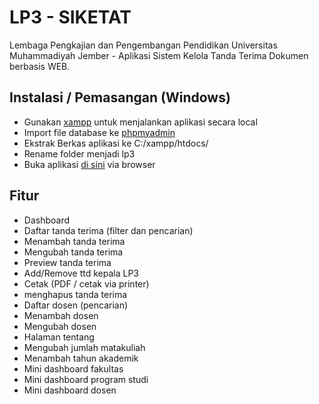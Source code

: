 # LP3 - SIKETAT

Lembaga Pengkajian dan Pengembangan Pendidikan Universitas Muhammadiyah Jember - Aplikasi Sistem Kelola Tanda Terima Dokumen berbasis WEB.

## Instalasi / Pemasangan (Windows)

- Gunakan [xampp](https://www.apachefriends.org/download.html) untuk menjalankan aplikasi secara local
- Import file database ke [phpmyadmin](http://127.0.0.1:80/phpmyadmin)
- Ekstrak Berkas aplikasi ke C:/xampp/htdocs/
- Rename folder menjadi lp3
- Buka aplikasi [di sini](http://127.0.0.1:80/lp3/) via browser

## Fitur

- Dashboard
- Daftar tanda terima (filter dan pencarian)
- Menambah tanda terima
- Mengubah tanda terima
- Preview tanda terima
- Add/Remove ttd kepala LP3
- Cetak (PDF / cetak via printer)
- menghapus tanda terima
- Daftar dosen (pencarian)
- Menambah dosen
- Mengubah dosen
- Halaman tentang
- Mengubah jumlah matakuliah
- Menambah tahun akademik
- Mini dashboard fakultas
- Mini dashboard program studi
- Mini dashboard dosen
